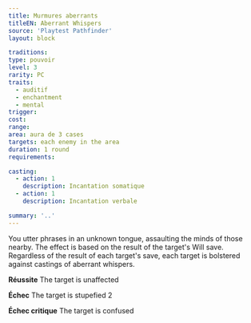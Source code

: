 ```yaml
---
title: Murmures aberrants
titleEN: Aberrant Whispers
source: 'Playtest Pathfinder'
layout: block

traditions:
type: pouvoir
level: 3
rarity: PC
traits:
  - auditif
  - enchantment
  - mental
trigger: 
cost: 
range: 
area: aura de 3 cases
targets: each enemy in the area
duration: 1 round
requirements: 

casting:
  - action: 1
    description: Incantation somatique
  - action: 1
    description: Incantation verbale

summary: '..'
---
```

You utter phrases in an unknown tongue, assaulting the minds of those nearby. The effect is based on the result of the target's Will save. Regardless of the result of each target's save, each target is bolstered against castings of aberrant whispers.

**Réussite** The target is unaffected

**Échec** The target is stupefied 2

**Échec critique** The target is confused